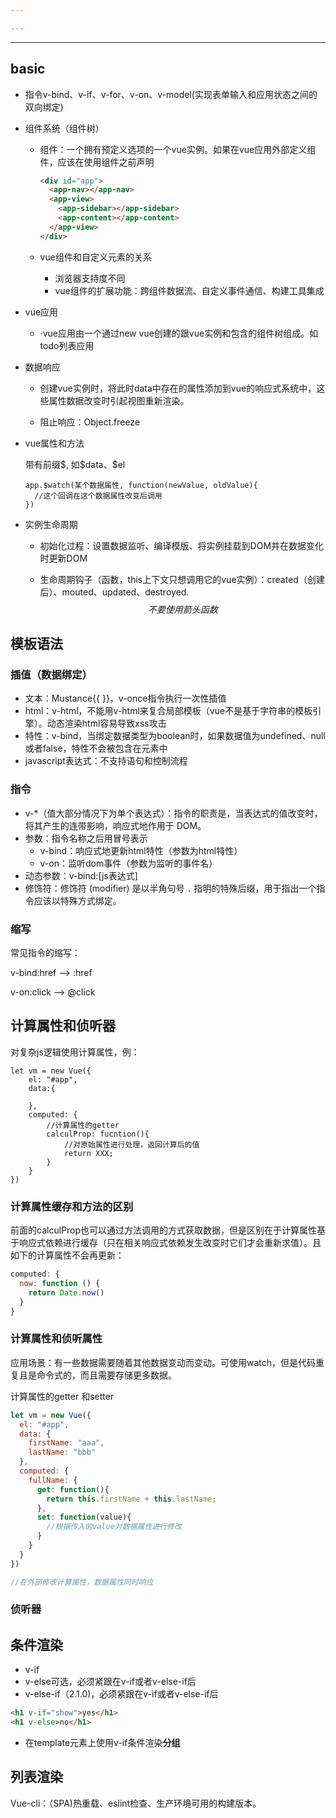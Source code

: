 ```yaml
---

---
```


---

## basic

- 指令v-bind、v-if、v-for、v-on、v-model(实现表单输入和应用状态之间的双向绑定)

- 组件系统（组件树）

  - 组件：一个拥有预定义选项的一个vue实例。如果在vue应用外部定义组件，应该在使用组件之前声明

    ``````html
    <div id="app">
      <app-nav></app-nav>
      <app-view>
        <app-sidebar></app-sidebar>
        <app-content></app-content>
      </app-view>
    </div>
    ``````

  - vue组件和自定义元素的关系
    - 浏览器支持度不同
    - vue组件的扩展功能：跨组件数据流、自定义事件通信、构建工具集成

- vue应用

  - ·vue应用由一个通过new vue创建的跟vue实例和包含的组件树组成。如todo列表应用

- 数据响应

  - 创建vue实例时，将此时data中存在的属性添加到vue的响应式系统中，这些属性数据改变时引起视图重新渲染。

  - 阻止响应：Object.freeze

- vue属性和方法

  带有前缀\$, 如$data、\$el

  ``````
  app.$watch(某个数据属性, function(newValue, oldValue){
  	//这个回调在这个数据属性改变后调用
  })
  ``````

- 实例生命周期

  - 初始化过程：设置数据监听、编译模版、将实例挂载到DOM并在数据变化时更新DOM

  - 生命周期钩子（函数，this上下文只想调用它的vue实例）：created（创建后）、mouted、updated、destroyed.       $$不要使用箭头函数$$

    

## 模板语法

### 插值（数据绑定）

- 文本：Mustance{{ }}，v-once指令执行一次性插值
- html：v-html，不能用v-html来复合局部模板（vue不是基于字符串的模板引擎）。动态渲染html容易导致xss攻击
- 特性：v-bind，当绑定数据类型为boolean时，如果数据值为undefined、null或者false，特性不会被包含在元素中
- javascript表达式：不支持语句和控制流程

### 指令

- v-*（值大部分情况下为单个表达式）：指令的职责是，当表达式的值改变时，将其产生的连带影响，响应式地作用于 DOM。
- 参数：指令名称之后用冒号表示
  - v-bind：响应式地更新html特性（参数为html特性）
  - v-on：监听dom事件（参数为监听的事件名）
- 动态参数：v-bind:[js表达式]
- 修饰符：修饰符 (modifier) 是以半角句号 `.` 指明的特殊后缀，用于指出一个指令应该以特殊方式绑定。

### 缩写

常见指令的缩写：

v-bind:href ——> :href

v-on:click ——> @click



## 计算属性和侦听器

对复杂js逻辑使用计算属性，例：

``````{
let vm = new Vue({
	el: "#app",
	data:{
	
	},
	computed: {
		//计算属性的getter
		calculProp: fucntion(){
			//对原始属性进行处理，返回计算后的值
			return XXX;
		}
	}
})
``````

### 计算属性缓存和方法的区别

前面的calculProp也可以通过方法调用的方式获取数据，但是区别在于计算属性基于响应式依赖进行缓存（只在相关响应式依赖发生改变时它们才会重新求值）。且如下的计算属性不会再更新：

``````javascript
computed: {
  now: function () {
    return Date.now()
  }
}
``````

### 计算属性和侦听属性

应用场景：有一些数据需要随着其他数据变动而变动。可使用watch，但是代码重复且是命令式的，而且需要存储更多数据。

计算属性的getter 和setter

``````javascript
let vm = new Vue({
  el: "#app",
  data: {
    firstName: "aaa",
    lastName: "bbb"
  },
  computed: {
    fullName: {
      get: function(){
        return this.firstName + this.lastName;
      },
      set: function(value){
        //根据传入的value对数据属性进行修改
      }
    }
  }
})

//在外部修改计算属性，数据属性同时响应
``````

### 侦听器

## 条件渲染

- v-if
- v-else可选，必须紧跟在v-if或者v-else-if后
- v-else-if（2.1.0)，必须紧跟在v-if或者v-else-if后

``````html
<h1 v-if="show">yes</h1>
<h1 v-else>no</h1>
``````

- 在template元素上使用v-if条件渲染**分组**



## 列表渲染



Vue-cli：（SPA)热重载、eslint检查、生产环境可用的构建版本。